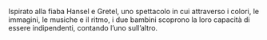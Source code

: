 Ispirato alla fiaba Hansel e Gretel, uno spettacolo in cui  attraverso i colori, le immagini, le musiche e il ritmo, i due bambini scoprono la loro capacità di essere indipendenti, contando l’uno sull’altro.